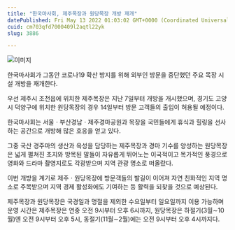 ```yaml
---
title: "한국마사회, 제주목장과 원당목장 개방 재개"
datePublished: Fri May 13 2022 01:03:02 GMT+0000 (Coordinated Universal Time)
cuid: cm703qfd7000409l2aqtl22yk
slug: 3886

---
```



![이미지](https://cdn.hashnode.com/res/hashnode/image/upload/v1739255357214/a4ba1bd9-0783-4520-bbb9-640245ec86b6.jpeg)

한국마사회가 그동안 코로나19 확산 방지를 위해 외부인 방문을 중단했던 주요 목장 시설 개방을 재개한다.

우선 제주시 조천읍에 위치한 제주목장은 지난 7일부터 개방을 개시했으며, 경기도 고양시 덕양구에 위치한 원당목장의 경우 14일부터 방문 고객들의 출입이 허용될 예정이다.

한국마사회는 서울ㆍ부산경남ㆍ제주경마공원과 목장을 국민들에게 휴식과 힐링을 선사하는 공간으로 개방해 많은 호응을 얻고 있다.

그중 국산 경주마의 생산과 육성을 담당하는 제주목장과 경마 기수를 양성하는 원당목장은 넓게 펼쳐진 초지와 방목된 말들이 자유롭게 뛰어노는 이국적이고 목가적인 풍경으로 영화와 드라마 촬영지로도 각광받으며 지역 관광 명소로 떠올랐다.

이번 개방을 계기로 제주ㆍ원당목장에 방문객들의 발길이 이어져 자연 친화적인 지역 명소로 주목받으며 지역 경제 활성화에도 기여하는 등 활력을 되찾을 것으로 예상된다.

제주목장과 원당목장은 국경일과 명절을 제외한 수요일부터 일요일까지 이용 가능하며 운영 시간은 제주목장은 연중 오전 9시부터 오후 6시까지, 원당목장은 하절기(3월∼10월)엔 오전 9시부터 오후 5시, 동절기(11월∼2월)에는 오전 9시부터 오후 4시까지다.